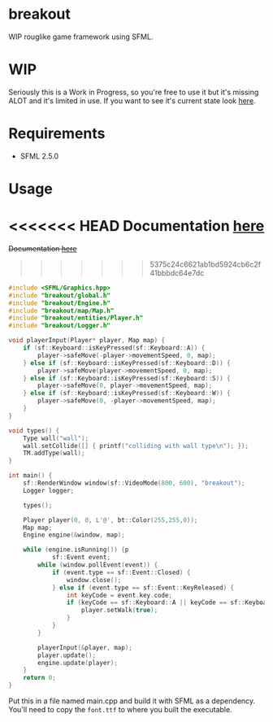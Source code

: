 # breakout
WIP rouglike game framework using SFML.

# WIP
Seriously this is a Work in Progress, so you're free to use it but it's missing ALOT and it's limited in use.
If you want to see it's current state look <a href="https://github.com/Beefywhale/breakout/releases">here</a>.

# Requirements
* SFML 2.5.0

# Usage
<<<<<<< HEAD
Documentation <a href="http://beefywhale.tk/breakout/documentation/html/annotated.html">here</a>
=======
~~Documentation <a href="http://beefywhale.tk/breakout/documentation/html/annotated.html">here</a>~~
>>>>>>> 5375c24c6621ab1bd5924cb6c2f41bbbdc64e7dc

```cpp
#include <SFML/Graphics.hpp>
#include "breakout/global.h"
#include "breakout/Engine.h"
#include "breakout/map/Map.h"
#include "breakout/entities/Player.h"
#include "breakout/Logger.h"

void playerInput(Player* player, Map map) {
    if (sf::Keyboard::isKeyPressed(sf::Keyboard::A)) {
        player->safeMove(-player->movementSpeed, 0, map);
    } else if (sf::Keyboard::isKeyPressed(sf::Keyboard::D)) {
        player->safeMove(player->movementSpeed, 0, map);
    } else if (sf::Keyboard::isKeyPressed(sf::Keyboard::S)) {
        player->safeMove(0, player->movementSpeed, map);
    } else if (sf::Keyboard::isKeyPressed(sf::Keyboard::W)) {
        player->safeMove(0, -player->movementSpeed, map);
    }
}

void types() {
    Type wall("wall");
    wall.setCollide([] { printf("colliding with wall type\n"); });
    TM.addType(wall);
}

int main() {
    sf::RenderWindow window(sf::VideoMode(800, 600), "breakout");
    Logger logger;

    types();

    Player player(0, 0, L'@', bt::Color(255,255,0));
    Map map;
    Engine engine(&window, map);

	while (engine.isRunning()) {p
            sf::Event event;
        while (window.pollEvent(event)) {
            if (event.type == sf::Event::Closed) {
                window.close();
            } else if (event.type == sf::Event::KeyReleased) {
                int keyCode = event.key.code;
                if (keyCode == sf::Keyboard::A || keyCode == sf::Keyboard::D || keyCode == sf::Keyboard::W || keyCode == sf::Keyboard::S) {
                    player.setWalk(true);
                }
            }
        }

        playerInput(&player, map);
        player.update();
		engine.update(player);
    }
    return 0;
}

```
Put this in a file named main.cpp and build it with SFML as a dependency. You'll need to copy the `font.ttf` to where you built the executable.
